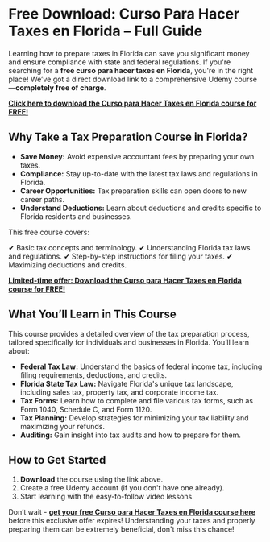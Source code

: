 # Free Download: Curso Para Hacer Taxes en Florida – Full Guide

Learning how to prepare taxes in Florida can save you significant money and ensure compliance with state and federal regulations. If you're searching for a **free curso para hacer taxes en Florida**, you're in the right place! We’ve got a direct download link to a comprehensive Udemy course—**completely free of charge**.

[**Click here to download the Curso para Hacer Taxes en Florida course for FREE!**](https://udemywork.com/curso-para-hacer-taxes-en-florida)

## Why Take a Tax Preparation Course in Florida?

*   **Save Money:** Avoid expensive accountant fees by preparing your own taxes.
*   **Compliance:** Stay up-to-date with the latest tax laws and regulations in Florida.
*   **Career Opportunities:** Tax preparation skills can open doors to new career paths.
*   **Understand Deductions:** Learn about deductions and credits specific to Florida residents and businesses.

This free course covers:

✔ Basic tax concepts and terminology.
✔ Understanding Florida tax laws and regulations.
✔ Step-by-step instructions for filing your taxes.
✔ Maximizing deductions and credits.

[**Limited-time offer: Download the Curso para Hacer Taxes en Florida course for FREE!**](https://udemywork.com/curso-para-hacer-taxes-en-florida)

## What You’ll Learn in This Course

This course provides a detailed overview of the tax preparation process, tailored specifically for individuals and businesses in Florida. You’ll learn about:

*   **Federal Tax Law:** Understand the basics of federal income tax, including filing requirements, deductions, and credits.
*   **Florida State Tax Law:** Navigate Florida's unique tax landscape, including sales tax, property tax, and corporate income tax.
*   **Tax Forms:** Learn how to complete and file various tax forms, such as Form 1040, Schedule C, and Form 1120.
*   **Tax Planning:** Develop strategies for minimizing your tax liability and maximizing your refunds.
*   **Auditing:** Gain insight into tax audits and how to prepare for them.

## How to Get Started

1.  **Download** the course using the link above.
2.  Create a free Udemy account (if you don't have one already).
3.  Start learning with the easy-to-follow video lessons.

Don’t wait - **[get your free Curso para Hacer Taxes en Florida course here](https://udemywork.com/curso-para-hacer-taxes-en-florida)** before this exclusive offer expires! Understanding your taxes and properly preparing them can be extremely beneficial, don't miss this chance!
